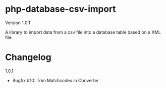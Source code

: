 php-database-csv-import
=======================

Version 1.0.1

A library to import data from a csv file into a database table based on a XML file.

Changelog
=======================
1.0.1
 - Bugfix #10: Trim Matchcodes in Converter